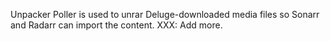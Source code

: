 Unpacker Poller is used to unrar Deluge-downloaded media files so Sonarr
and Radarr can import the content. XXX: Add more.
